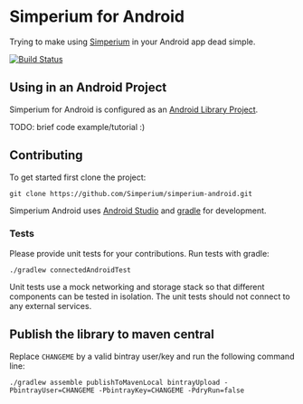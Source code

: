 # Simperium for Android

Trying to make using [Simperium][Simperium.com] in your Android app dead simple.

[![Build Status](https://travis-ci.org/Simperium/simperium-android.svg?branch=develop)](https://travis-ci.org/Simperium/simperium-android)

## Using in an Android Project

Simperium for Android is configured as an [Android Library Project][].

TODO: brief code example/tutorial :)

## Contributing

To get started first clone the project:

```
git clone https://github.com/Simperium/simperium-android.git
```

Simperium Android uses [Android Studio][] and [gradle][] for development.

### Tests

Please provide unit tests for your contributions. Run tests with gradle:

```
./gradlew connectedAndroidTest
```

Unit tests use a mock networking and storage stack so that different components can be tested in isolation. The unit tests should not connect to any external services.


## Publish the library to maven central

Replace `CHANGEME` by a valid bintray user/key and run the following command line:

```
./gradlew assemble publishToMavenLocal bintrayUpload -PbintrayUser=CHANGEME -PbintrayKey=CHANGEME -PdryRun=false
```

[Android Studio]: http://developer.android.com/sdk/installing/studio.html
[Gradle]: http://www.gradleware.com
[Simperium.com]: http://simperium.com
[Android Library Project]: http://developer.android.com/tools/projects/index.html#LibraryProjects
